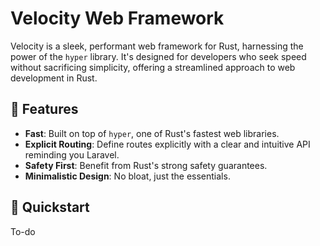 # Velocity Web Framework

Velocity is a sleek, performant web framework for Rust, harnessing the power of the `hyper` library. It's designed for developers who seek speed without sacrificing simplicity, offering a streamlined approach to web development in Rust.

## 🌟 Features

- **Fast**: Built on top of `hyper`, one of Rust's fastest web libraries.
- **Explicit Routing**: Define routes explicitly with a clear and intuitive API reminding you Laravel.
- **Safety First**: Benefit from Rust's strong safety guarantees.
- **Minimalistic Design**: No bloat, just the essentials.

## 🚀 Quickstart

To-do
